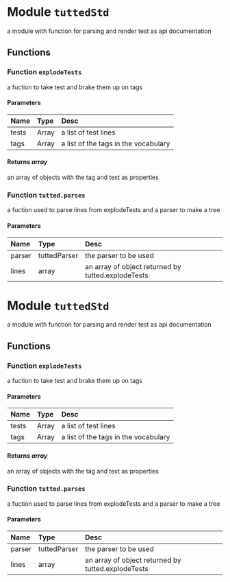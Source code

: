 # Module `tuttedStd`
a module with function for parsing and render test as api documentation
## Functions
### Function `explodeTests`
a fuction to take test and brake them up on tags
#### Parameters
| Name | Type | Desc |
|:---- |:---- |:---- |
| tests | Array | a list of test lines |
| tags | Array | a list of the tags in the vocabulary |
#### Returns *array*
an array of objects with the tag and text as properties
### Function `tutted.parses`
a fuction used to parse lines from explodeTests and a parser to make a tree
#### Parameters
| Name | Type | Desc |
|:---- |:---- |:---- |
| parser | tuttedParser | the parser to be used |
| lines | array | an array of object returned by tutted.explodeTests |
# Module `tuttedStd`
a module with function for parsing and render test as api documentation
## Functions
### Function `explodeTests`
a fuction to take test and brake them up on tags
#### Parameters
| Name | Type | Desc |
|:---- |:---- |:---- |
| tests | Array | a list of test lines |
| tags | Array | a list of the tags in the vocabulary |
#### Returns *array*
an array of objects with the tag and text as properties
### Function `tutted.parses`
a fuction used to parse lines from explodeTests and a parser to make a tree
#### Parameters
| Name | Type | Desc |
|:---- |:---- |:---- |
| parser | tuttedParser | the parser to be used |
| lines | array | an array of object returned by tutted.explodeTests |
